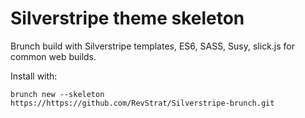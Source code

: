 # Silverstripe theme skeleton

Brunch build with Silverstripe templates, ES6, SASS, Susy, slick.js for common web builds.

Install with:

```brunch new --skeleton https://https://github.com/RevStrat/Silverstripe-brunch.git```

